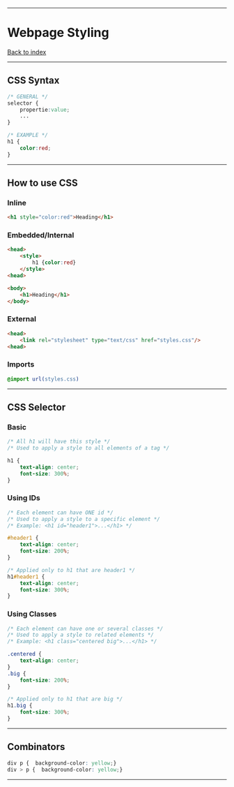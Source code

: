 
---
# Webpage Styling

[Back to index](../index.md)

---
## CSS Syntax

```css
/* GENERAL */
selector {
	propertie:value;
	...
}

/* EXAMPLE */
h1 {
	color:red;
}
```
---
## How to use CSS
### Inline
```html
<h1 style="color:red">Heading</h1>
```
### Embedded/Internal
```html
<head>
	<style>
		h1 {color:red}
	</style>
<head>

<body>
	<h1>Heading</h1>
</body>
```
### External
```html
<head>
	<link rel="stylesheet" type="text/css" href="styles.css"/>
<head>
```
### Imports
```css
@import url(styles.css)
```
---
## CSS Selector

### Basic
```css
/* All h1 will have this style */
/* Used to apply a style to all elements of a tag */

h1 {
	text-align: center;
	font-size: 300%;
}
```
### Using IDs
```css
/* Each element can have ONE id */
/* Used to apply a style to a specific element */
/* Example: <h1 id="header1">...</h1> */

#header1 {
	text-align: center;
	font-size: 200%;
}

/* Applied only to h1 that are header1 */
h1#header1 {
	text-align: center;
	font-size: 300%;
}
```
### Using Classes
```css
/* Each element can have one or several classes */
/* Used to apply a style to related elements */
/* Example: <h1 class="centered big">...</h1> */

.centered {
	text-align: center;
}
.big {
	font-size: 200%;
}

/* Applied only to h1 that are big */
h1.big {
	font-size: 300%;
}
```
---
## Combinators
```css
div p {  background-color: yellow;}
div > p {  background-color: yellow;}
```
---